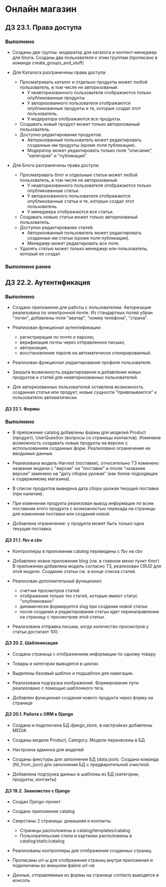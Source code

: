 # Онлайн магазин

## ДЗ 23.1. Права доступа

### Выполнено
- Созданы две группы: модератор для каталога и контент-менеджер для блога.
  Созданы два пользователя к этим группам (прописано в команде create_groups_and_stuff)

- Для Каталога разграничены права доступа:
  - Просматривать каталог и отдельно продукты может любой пользователь, в том числе не авторизованый.
    - У неавторизованного пользователя отображаются только опубликованные продукты
    - У авторизованного пользователя отображаются опубликованные продукты и те, которые создал этот пользователь.
    - У модератора отображаются все продукты.
  - Создавать новый продукт может только авторизованый пользователь.
  - Доступно редактирование продуктов:
    - Авторизованный пользователь может редактировать созданные им продукты (кроме поля публикации).
    - Модератор может редактировать только поля "описание", "категория" и "публикация".

- Для Блога разграничены права доступа:
  - Просматривать блог и отдельные статьи может любой пользователь, в том числе не авторизованый.
    - У неавторизованного пользователя отображаются только опубликованные статьи.
    - У авторизованного пользователя отображаются опубликованные статьи и те, которые создал этот пользователь.
    - У менеджера отображаются все статьи.
  - Создавать новыю статьи может только авторизованый пользователь.
  - Доступно редактирование статей:
    - Авторизованный пользователь может редактировать созданные им статьи (кроме поля публикации).
    - Менеджер может редактировать все поля.
  - Удалить статью может только менеджер или пользователь, который ее создал 


### Выполнено ранее

## ДЗ 22.2. Аутентификация

### Выполнено
- Создано приложение для работы с пользователем.
  Авторизация реализована по электронной почте.
  Из стандартных полей убран "логин", добавлены поля
  "аватар", "номер телефона", "страна".

- Реализован функционал аутентификации:
  - регистрирация по почте и паролю,
  - верификация почты через отправленное письмо,
  - авторизация,
  - восстановление пароля на автоматически сгенерированный.

- Реализован функционал редактирования профиля пользователя.

- Закрыта возможность редактирования и добавления новых продуктов и статей
  для неавторизованных пользователей.

- Для авторизованных пользователей оставлена возможность
  созданная статья или продукт, новые сущности "привязываются"
  к пользователю автоматически. 

#### ДЗ 22.1. Формы

### Выполнено
- В приложение catalog добавлены формы для моделей
  Product (продукт), UserQuestion (вопросы со страницы контактов).
  Изменена возможность создавать новые продукты на версию
  с использованием созданных форм. Реализовано ограничение на вводымые данные.

- Реализована модель Harvest (поставки),
  относительно ТЗ изменено название модели с "версии" на "поставки" 
  и пполе "название версии" заменено на "дату сборка урожая"
  (как более подходящее к содержимому магазина).

- В список продуктов выведена дата сбора урожая текущей поставки (при наличии).

- При изменении продукта реализован вывод информации по всем поставкам этого продукта
  с возможностью перехада на страницы для изменения поставки или создания новой. 

- Добавлена ограничение: у продукта может быть только одна текущая поставка. 

#### ДЗ 21.1. fbv и cbv

- Контроллеры в приложении catalog переведены с fbv на cbv 

- Добавлено новое приложение blog (см. в главном меню пункт блог)
  В приложении добавлена модель согласно ТЗ, реализован CRUD для этой модели.
  Создание статьи см. в конце списка статей.

- Реализован дополнительный функционал:
  - счетчик просмотров статей
  - отображение только тех статей, которые имеют статус "опубликовано"
  - динамически формируется slug при создании новой статьи
  - после создания и редактирования статьи идет перенаправление 
    на страницу с просмотром этой статьи.
  
- Реализована отправка письма, когда количество просмотров
  у статьи достигает 100.

#### ДЗ 20.2. Шаблонизация

- Создана страница с отображением информации по одному товару 

- Товары и категории выводятся в циклах

- Выделены базовый шаблон и подшаблон для навигации.
  
- Реализована подгрузка изображений.
  Формирование пути реализовано с помощью шаблонного тега. 
  
- Добавлен функционал создания нового продукта через форму на странице


#### ДЗ 20.1. Работа с ORM в Django

- Создана и подключена БД django_store, в настройках добавлены MEDIA 

- Созданы модели Product, Category. Модели перенесены в БД

- Настроена админка для моделей
  
- Созданы фикстуры для заполнения БД (data.json).
  Создана команда (fill_from_json) для заполнения БД с предварительной очисткой.
  
- Добавлена подгрузка данных в шаблоны из БД (категории, продукты, контакты)

#### ДЗ 19.2. Знакомство с Django
- Создан Django-проект

- Создано приложение catalog

- Сверстаны 2 страницы: домашняя и контакты.

  - Страницы расположены в catalog/templates/catalog
  - Пользовательские стили и картинки расположены в
  catalog/static/catalog

- Реализованы контроллеры для отображения созданных страниц

- Прописаны url-ы для отображения страниц внутри приложения 
и подключены во внешнем файле url-ов  

- Данные, отправляемые из формы на странице contacts
выводятся в консоль
